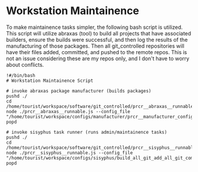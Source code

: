 # Workstation Maintainence

To make maintainence tasks simpler, the following bash script is utilized.  This script will utilize abraxas (tool) to build all projects that have associated builders, ensure the builds were successful, and then log the results of the manufacturing of those packages.  Then all git_controlled repositories will have their files added, committed, and pushed to the remote repos.  This is not an issue considering these are my repos only, and I don't have to worry about conflicts.

```
!#/bin/bash
# Workstation Maintainence Script

# invoke abraxas package manufacturer (builds packages)
pushd ./
cd /home/tourist/workspace/software/git_controlled/prcr__abraxas__runnable/
node ./prcr__abraxas__runnable.js --config_file "/home/tourist/workspace/configs/manufacturer/prcr__manufacturer_config.json"
popd

# invoke sisyphus task runner (runs admin/maintainence tasks)
pushd ./
cd /home/tourist/workspace/software/git_controlled/prcr__sisyphus__runnable/
node ./prcr__sisyphus__runnable.js --config_file "/home/tourist/workspace/configs/sisyphus/build_all_git_add_all_git_commit_all_git_push_all.sisyphus.js"
popd

```
